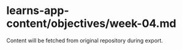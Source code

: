 # learns-app-content/objectives/week-04.md

Content will be fetched from original repository during export.